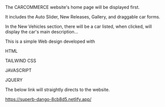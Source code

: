 The CARCOMMERCE website's home page will be displayed first.

It includes the Auto Slider, New Releases, Gallery, and draggable car forms.

In the New Vehicles section, there will be a car listed, when clicked, will display the car's main description...

This is a simple Web design developed with

HTML

TAILWIND CSS

JAVASCRIPT

JQUERY

The below link will straightly directs to the website.

https://superb-dango-8cb8d5.netlify.app/
